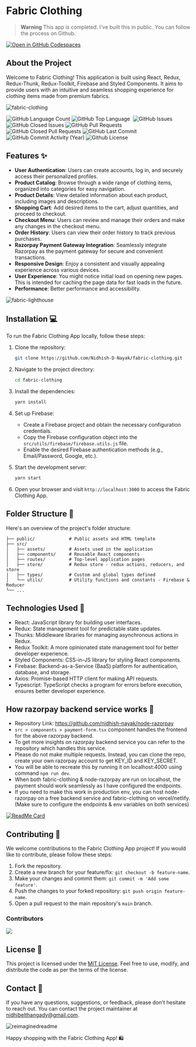 # Fabric Clothing

> **Warning**
> This app is completed. I've built this in public. You can follow the process on Github.

[![Open in GitHub Codespaces](https://github.com/codespaces/badge.svg)](https://codespaces.new/Nidhish-D-Nayak/fabric-clothing/tree/main)


## About the Project

Welcome to Fabric Clothing! This application is built using React, Redux, Redux-Thunk, Redux-Toolkit, Firebase and Styled Components. It aims to provide users with an intuitive and seamless shopping experience for clothing items made from premium fabrics.

![fabric-clothing](https://github.com/nidhish-nayak/fabric-clothing/assets/76598208/0536f18b-8922-42d6-b0f6-1a8d02c732fa)

<p align="left">
  
  <img alt="GitHub Language Count" src="https://img.shields.io/github/languages/count/nidhish-nayak/fabric-clothing" />
  <img alt="GitHub Top Language" src="https://img.shields.io/github/languages/top/nidhish-nayak/fabric-clothing" />
  <img alt="" src="https://img.shields.io/github/repo-size/nidhish-nayak/fabric-clothing" />
  <img alt="GitHub Issues" src="https://img.shields.io/github/issues/nidhish-nayak/fabric-clothing" />
  <img alt="GitHub Closed Issues" src="https://img.shields.io/github/issues-closed/nidhish-nayak/fabric-clothing" />
  <img alt="GitHub Pull Requests" src="https://img.shields.io/github/issues-pr/nidhish-nayak/fabric-clothing" />
  <img alt="GitHub Closed Pull Requests" src="https://img.shields.io/github/issues-pr-closed/nidhish-nayak/fabric-clothing" />
  <img alt="GitHub Last Commit" src="https://img.shields.io/github/last-commit/nidhish-nayak/fabric-clothing" />
  <img alt="GitHub Commit Activity (Year)" src="https://img.shields.io/github/commit-activity/y/nidhish-nayak/fabric-clothing" />
  <img alt="Github License" src="https://img.shields.io/github/license/nidhish-nayak/fabric-clothing" />

</p>

## Features ✨

- **User Authentication**: Users can create accounts, log in, and securely access their personalized profiles.
- **Product Catalog**: Browse through a wide range of clothing items, organized into categories for easy navigation.
- **Product Details**: View detailed information about each product, including images and descriptions.
- **Shopping Cart**: Add desired items to the cart, adjust quantities, and proceed to checkout.
- **Checkout Menu**: Users can review and manage their orders and make any changes in the checkout menu.
- **Order History**: Users can view their order history to track previous purchases.
- **Razorpay Payment Gateway Integration**: Seamlessly integrate Razorpay as the payment gateway for secure and convenient transactions.
- **Responsive Design**: Enjoy a consistent and visually appealing experience across various devices.
- **User Experience**: You might notice initial load on opening new pages. This is intended for caching the page data for fast loads in the future.
- **Performance**: Better performance and accessibility.

![fabric-lighthouse](https://github.com/nidhish-nayak/fabric-clothing/assets/76598208/26718db1-1ef1-4bcc-865c-a1c39e643187)

## Installation 💻

To run the Fabric Clothing App locally, follow these steps:

1. Clone the repository:

   ```bash
   git clone https://github.com/Nidhish-D-Nayak/fabric-clothing.git
   ```

2. Navigate to the project directory:

   ```bash
   cd fabric-clothing
   ```

3. Install the dependencies:

   ```bash
   yarn install
   ```

4. Set up Firebase:

   - Create a Firebase project and obtain the necessary configuration credentials.
   - Copy the Firebase configuration object into the `src/utils/firebase/firebase.utils.js` file.
   - Enable the desired Firebase authentication methods (e.g., Email/Password, Google, etc.).

5. Start the development server:

   ```bash
   yarn start
   ```

6. Open your browser and visit `http://localhost:3000` to access the Fabric Clothing App.

## Folder Structure 📂

Here's an overview of the project's folder structure:

```
├── public/             # Public assets and HTML template
├── src/
│   ├── assets/         # Assets used in the application
│   ├── components/     # Reusable React components
│   ├── routes/         # Top-level application pages
│   ├── store/          # Redux store - redux actions, reducers, and store
|   ├── types/          # Custom and global types defined
│   └── utils/          # Utility functions and constants - Firebase & Reducer
└── ...
```

## Technologies Used 🔧

- React: JavaScript library for building user interfaces.
- Redux: State management tool for predictable state updates.
- Thunks: Middleware libraries for managing asynchronous actions in Redux.
- Redux Toolkit: A more opinionated state management tool for better developer experience.
- Styled Components: CSS-in-JS library for styling React components.
- Firebase: Backend-as-a-Service (BaaS) platform for authentication, database, and storage.
- Axios: Promise-based HTTP client for making API requests.
- Typescript: TypeScript checks a program for errors before execution, ensures better developer experience.

## How razorpay backend service works 🔌

- Repository Link: https://github.com/nidhish-nayak/node-razorpay
- `src > components > payment-form.tsx` component handles the frontend for the above razorpay backend.
- To get more insights on razorpay backend service you can refer to the repository which handles this service.
- Please do not make multiple requests. Instead, you can clone the repo, create your own razorpay account to get KEY_ID and KEY_SECRET.
- You will be able to recreate this by running it on localhost:4000 using command `npm run dev`.
- When both fabric-clothing & node-razorpay are run on localhost, the payment should work seamlessly as I have configured the endpoints.
- If you need to make this work in production env, you can host node-razorpay on a free backend service and fabric-clothing on vercel/netlify. (Make sure to configure the endpoints & env variables on both services)

[![ReadMe Card](https://github-readme-stats.vercel.app/api/pin/?username=nidhish-nayak&repo=node-razorpay)](https://github.com/nidhish-nayak/node-razorpay)

## Contributing 🤝

We welcome contributions to the Fabric Clothing App project! If you would like to contribute, please follow these steps:

1. Fork the repository.
2. Create a new branch for your feature/fix: `git checkout -b feature-name`.
3. Make your changes and commit them: `git commit -m 'Add some feature'`.
4. Push the changes to your forked repository: `git push origin feature-name`.
5. Open a pull request to the main repository's `main` branch.

### Contributors

<a href="https://github.com/nidhish-nayak/fabric-clothing/graphs/contributors">
  <img src="https://contrib.rocks/image?repo=nidhish-nayak/fabric-clothing" />
</a>

## License 📝

This project is licensed under the [MIT License](LICENSE). Feel free to use, modify, and distribute the code as per the terms of the license.

## Contact 💬

If you have any questions, suggestions, or feedback, please don't hesitate to reach out. You can contact the project maintainer at [nidhibelthangady@gmail.com](mailto:nidhibelthangady@gmail.com).

<img src="https://myreadme.vercel.app/api/embed/nidhish-nayak?panels=userstatistics,toprepositories,toplanguages,commitgraph" alt="reimaginedreadme" />

Happy shopping with the Fabric Clothing App! 🛍️

